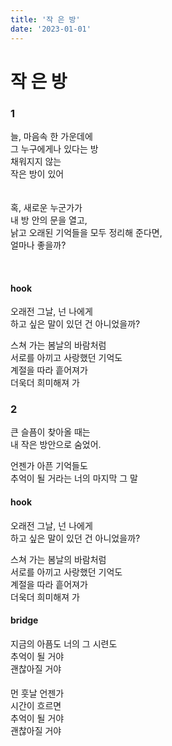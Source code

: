 ```yaml
---
title: '작 은 방'
date: '2023-01-01'
---  
```


# 작 은 방

### 1
  
늘, 마음속 한 가운데에  
그 누구에게나 있다는 방  
채워지지 않는  
작은 방이 있어  
<br>  
혹, 새로운 누군가가  
내 방 안의 문을 열고,  
낡고 오래된 기억들을 
모두 정리해 준다면,  
얼마나 좋을까?  

<br>  

#### hook

오래전 그날, 넌 나에게  
하고 싶은 말이 있던 건 아니었을까?  

스쳐 가는 봄날의 바람처럼  
서로를 아끼고 사랑했던 기억도  
계절을 따라 흩어져가  
더욱더 희미해져 가  

### 2

큰 슬픔이 찾아올 때는  
내 작은 방안으로 숨었어.  

언젠가 아픈 기억들도  
추억이 될 거라는 너의 마지막 그 말  


#### hook  


오래전 그날, 넌 나에게  
하고 싶은 말이 있던 건 아니었을까?  

스쳐 가는 봄날의 바람처럼  
서로를 아끼고 사랑했던 기억도  
계절을 따라 흩어져가  
더욱더 희미해져 가  

#### bridge

지금의 아픔도 
너의 그 시련도  
추억이 될 거야  
괜찮아질 거야  

#### 

먼 훗날 언젠가  
시간이 흐르면  
추억이 될 거야  
괜찮아질 거야  